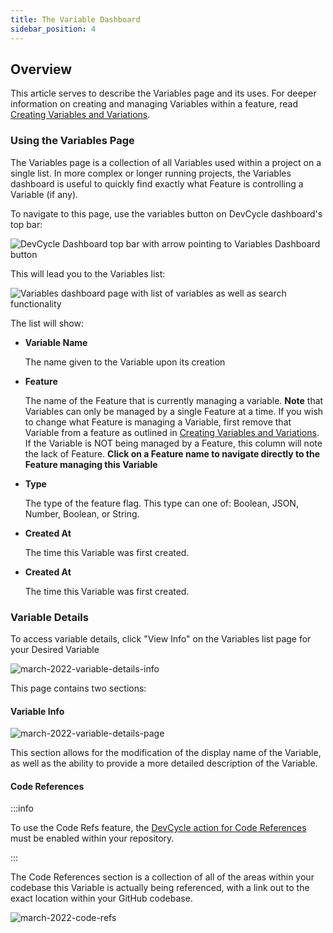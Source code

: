 ```yaml
---
title: The Variable Dashboard
sidebar_position: 4
---
```


## Overview

This article serves to describe the Variables page and its uses. For deeper information on creating and managing Variables within a feature, read [Creating Variables and Variations](/docs/home/feature-management/features-and-variables/variables-and-variations). 

### Using the Variables Page

The Variables page is a collection of all Variables used within a project on a single list. In more complex or longer running projects, the Variables dashboard is useful to quickly find exactly what Feature is controlling a Variable (if any). 

To navigate to this page, use the variables button on DevCycle dashboard's top bar:

![DevCycle Dashboard top bar with arrow pointing to Variables Dashboard button](/variable-button.png)

This will lead you to the Variables list:

![Variables dashboard page with list of variables as well as search functionality](/march-2022-variables.png)

The list will show:

* **Variable Name**
    
    The name given to the Variable upon its creation

* **Feature**
    
    The name of the Feature that is currently managing a variable. **Note** that Variables can only be managed by a single Feature at a time. If you wish to change what Feature is managing a Variable, first remove that Variable from a feature as outlined in [Creating Variables and Variations](/docs/home/feature-management/features-and-variables/variables-and-variations). If the Variable is NOT being managed by a Feature, this column will note the lack of Feature. **Click on a Feature name to navigate directly to the Feature managing this Variable**

* **Type**

    The type of the feature flag. This type can one of: Boolean, JSON, Number, Boolean, or String.

* **Created At**

    The time this Variable was first created.

* **Created At**

    The time this Variable was first created.

### Variable Details

To access variable details, click "View Info" on the Variables list page for your Desired Variable

![march-2022-variable-details-info](/march-2022-variable-details-info.png)

This page contains two sections:

#### Variable Info

![march-2022-variable-details-page](/march-2022-variable-details-page.png)

This section allows for the modification of the display name of the Variable, as well as the ability to provide a more detailed description of the Variable.

#### Code References

:::info

To use the Code Refs feature, the [DevCycle action for Code References](/docs/tools-and-integrations/Github/gh-feature-usage-action) must be enabled within your repository.

:::

The Code References section is a collection of all of the areas within your codebase this Variable is actually being referenced, with a link out to the exact location within your GitHub codebase.

![march-2022-code-refs](/march-2022-code-refs.png)


